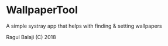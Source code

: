 # WallpaperTool
A simple systray app that helps with finding &amp; setting wallpapers

Ragul Balaji (C) 2018